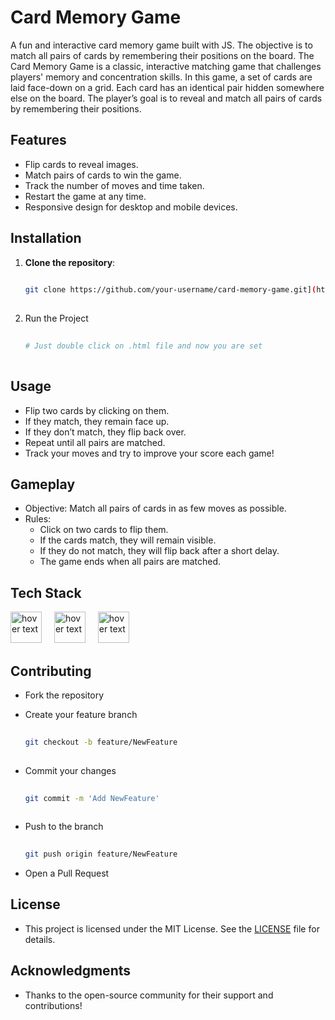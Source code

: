 # Card Memory Game

A fun and interactive card memory game built with JS. The objective is to match all pairs of cards by remembering their positions on the board.
The Card Memory Game is a classic, interactive matching game that challenges players' memory and concentration skills. In this game, a set of cards are laid face-down on a grid. Each card has an identical pair hidden somewhere else on the board. The player’s goal is to reveal and match all pairs of cards by remembering their positions.

## Features
- Flip cards to reveal images.
- Match pairs of cards to win the game.
- Track the number of moves and time taken.
- Restart the game at any time.
- Responsive design for desktop and mobile devices.

## Installation

1. **Clone the repository**:
   ```bash
    
   git clone https://github.com/your-username/card-memory-game.git](https://github.com/vraj-712/Card-Memory-Game.git
    
2. Run the Project
   ```bash
    
   # Just double click on .html file and now you are set
    
## Usage
- Flip two cards by clicking on them.
- If they match, they remain face up.
- If they don’t match, they flip back over.
- Repeat until all pairs are matched.
- Track your moves and try to improve your score each game!
  
## Gameplay
- Objective: Match all pairs of cards in as few moves as possible.
- Rules:
    - Click on two cards to flip them.
    - If the cards match, they will remain visible.
    - If they do not match, they will flip back after a short delay.
    - The game ends when all pairs are matched.

## Tech Stack
<p align="left">
<img src="https://camo.githubusercontent.com/3e540146547e643d2a8cdc514525eed7bf7893365111f3adccf08270ed07695e/68747470733a2f2f63646e2e73696d706c6569636f6e732e6f72672f68746d6c352f453334463236" width="50" title="hover text">
<img width="12"/>
<img src="https://camo.githubusercontent.com/5e818322045ad81175afd5a949e97dbd5e30b1cd32a52281ab7daff79804d85e/68747470733a2f2f63646e2e73696d706c6569636f6e732e6f72672f637373332f313537324236" width="50" title="hover text">
<img width="12"/>
<img src="https://camo.githubusercontent.com/f2e27cda1add08e2d2f6629e7ee39576b6b8e25a77b64df7f20bb4f3529b7179/68747470733a2f2f63646e2e73696d706c6569636f6e732e6f72672f6a6176617363726970742f463744463145" width="50" title="hover text">
</p>


## Contributing
- Fork the repository
- Create your feature branch 
  
    ```bash
     
    git checkout -b feature/NewFeature
     

- Commit your changes

     ```bash
      
     git commit -m 'Add NewFeature'
      
- Push to the branch

  ```bash
   
  git push origin feature/NewFeature
  
  
- Open a Pull Request

## License
- This project is licensed under the MIT License. See the [LICENSE]([https://github.com/vraj-712/PasswordGenerator/blob/main/LICENSE](https://github.com/vraj-712/Card-Memory-Game/blob/main/LICENSE)) file for details.

## Acknowledgments
- Thanks to the open-source community for their support and contributions!


